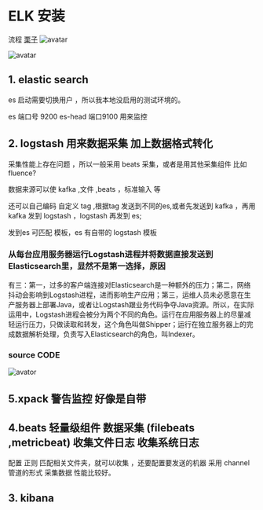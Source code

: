 # ELK 安装 
流程  [栗子](https://blog.csdn.net/weixin_38098312/article/details/80181415)
![avatar](https://operimgci.zhidaohulian.com/test/image/2019-08-29/531be1f901294a979b9d0c4811761a0b.png)

![avatar](https://img2018.cnblogs.com/blog/130857/201812/130857-20181203122611122-2121636116.png)


## 1. elastic search
es 启动需要切换用户 ，所以我本地没启用的测试环境的。

es  端口号 9200 
es-head 端口9100 用来监控
## 2. logstash   用来数据采集 加上数据格式转化
 
 采集性能上存在问题 ，所以一般采用 beats 采集，或者是用其他采集组件 比如 fluence?
 
 数据来源可以使 kafka ,文件 ,beats ，标准输入 等
 
 还可以自己编码 自定义 tag ,根据tag 发送到不同的es,或者先发送到 kafka ，再用kafka 发到 logstash ，logstash 再发到 es;
 
 发到es 可匹配 模板，es 有自带的 logstash 模板

 ### 从每台应用服务器运行Logstash进程并将数据直接发送到Elasticsearch里，显然不是第一选择，原因

 有三：第一，过多的客户端连接对Elasticsearch是一种额外的压力；第二，网络抖动会影响到Logstash进程，进而影响生产应用；第三，运维人员未必愿意在生产服务器上部署Java，或者让Logstash跟业务代码争夺Java资源。所以，在实际运用中，Logstash进程会被分为两个不同的角色。运行在应用服务器上的尽量减轻运行压力，只做读取和转发，这个角色叫做Shipper；运行在独立服务器上的完成数据解析处理，负责写入Elasticsearch的角色，叫Indexer。
### source CODE
![avator](../imgSource/logstashSourceCode.png)
## 5.xpack  警告监控  好像是自带


## 4.beats 轻量级组件 数据采集 (filebeats ,metricbeat) 收集文件日志 收集系统日志
 配置 正则 匹配相关文件夹，就可以收集 ，还要配置要发送的机器
 采用 channel 管道的形式 采集数据 性能比较好。

## 3. kibana

